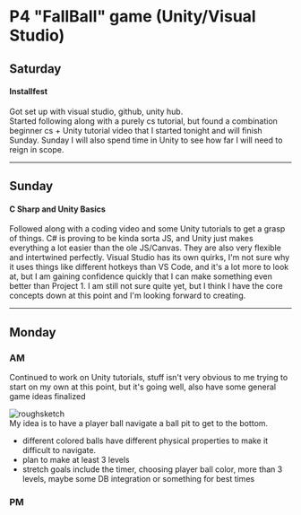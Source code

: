 # P4 "FallBall" game (Unity/Visual Studio)

## Saturday

#### Installfest

Got set up with visual studio, github, unity hub. <br />
Started following along with a purely cs tutorial, but found a combination beginner cs + Unity tutorial video that I started tonight and will finish Sunday. Sunday I will also spend time in Unity to see how far I will need to reign in scope. 

--- 

## Sunday

#### C Sharp and Unity Basics

Followed along with a coding video and some Unity tutorials to get a grasp of things. C# is proving to be kinda sorta JS, and Unity just makes everything a lot easier than the ole JS/Canvas. They are also very flexible and intertwined perfectly. Visual Studio has its own quirks, I'm not sure why it uses things like different hotkeys than VS Code, and it's a lot more to look at, but I am gaining confidence quickly that I can make something even better than Project 1. I am still not sure quite yet, but I think I have the core concepts down at this point and I'm looking forward to creating. 

---

## Monday

### AM

Continued to work on Unity tutorials, stuff isn't very obvious to me trying to start on my own at this point, but it's going well, also have some general game ideas finalized

<img src="https://i.ibb.co/DDWjD3W/roughsketch.png" alt="roughsketch" border="0"> <br />
My idea is to have a player ball navigate a ball pit to get to the bottom. <br />

* different colored balls have different physical properties to make it difficult to navigate.
* plan to make at least 3 levels
* stretch goals include the timer, choosing player ball color, more than 3 levels, maybe some DB integration or something for best times

### PM
